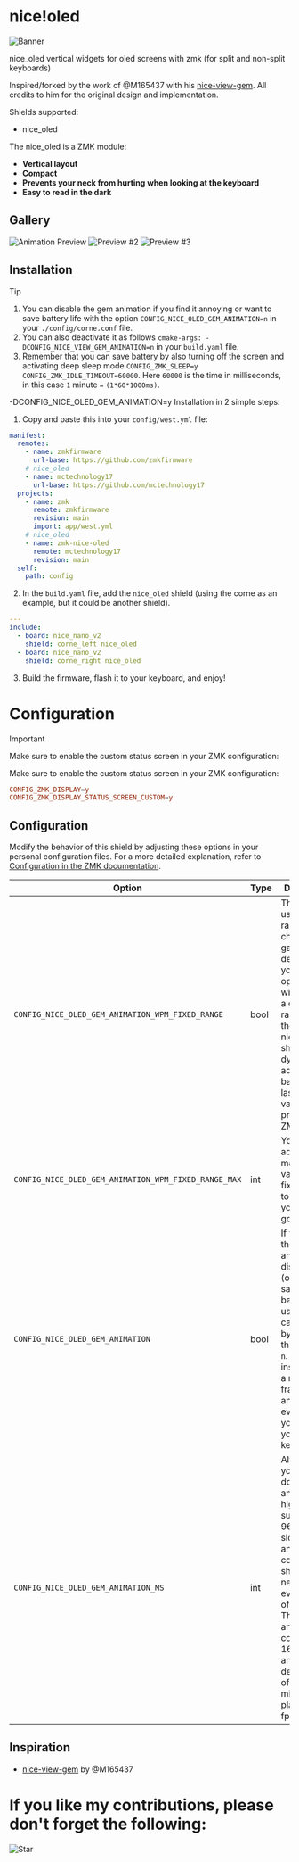 # nice!oled

![Banner](./assets/banner.JPG)

nice_oled vertical widgets for oled screens with zmk (for split and non-split keyboards)

Inspired/forked by the work of @M165437 with his [nice-view-gem](https://github.com/M165437/nice-view-gem).
All credits to him for the original design and implementation.

Shields supported:
- nice_oled

The nice_oled is a ZMK module:
- **Vertical layout**
- **Compact**
- **Prevents your neck from hurting when looking at the keyboard**
- **Easy to read in the dark**

## Gallery

![Animation Preview](./assets/animation.gif)
![Preview #2](./assets/preview1.JPG)
![Preview #3](./assets/preview2.JPG)

## Installation
> [!TIP]
>
> 1. You can disable the gem animation if you find it annoying or want to save
>    battery life with the option `CONFIG_NICE_OLED_GEM_ANIMATION=n` in your `./config/corne.conf` file.
> 2. You can also deactivate it as follows `cmake-args:
>    -DCONFIG_NICE_VIEW_GEM_ANIMATION=n` in your `build.yaml` file.
> 3. Remember that you can save battery by also turning off the screen and
>    activating deep sleep mode `CONFIG_ZMK_SLEEP=y
>    CONFIG_ZMK_IDLE_TIMEOUT=60000`. Here `60000` is the time in milliseconds,
>    in this case `1` minute `=` `(1*60*1000ms)`.

-DCONFIG_NICE_OLED_GEM_ANIMATION=y
Installation in 2 simple steps:

1. Copy and paste this into your `config/west.yml` file:

```yaml
manifest:
  remotes:
    - name: zmkfirmware
      url-base: https://github.com/zmkfirmware
    # nice_oled
    - name: mctechnology17
      url-base: https://github.com/mctechnology17
  projects:
    - name: zmk
      remote: zmkfirmware
      revision: main
      import: app/west.yml
    # nice_oled
    - name: zmk-nice-oled
      remote: mctechnology17
      revision: main
  self:
    path: config
```

2. In the `build.yaml` file, add the `nice_oled` shield (using the corne as an
   example, but it could be another shield).

```yaml
---
include:
  - board: nice_nano_v2
    shield: corne_left nice_oled
  - board: nice_nano_v2
    shield: corne_right nice_oled
```

3. Build the firmware, flash it to your keyboard, and enjoy!

# Configuration
> [!IMPORTANT]
> Make sure to enable the custom status screen in your ZMK configuration:

Make sure to enable the custom status screen in your ZMK configuration:

```conf
CONFIG_ZMK_DISPLAY=y
CONFIG_ZMK_DISPLAY_STATUS_SCREEN_CUSTOM=y
```

## Configuration

Modify the behavior of this shield by adjusting these options in your personal configuration files. For a more detailed explanation, refer to [Configuration in the ZMK documentation](https://zmk.dev/docs/config).

| Option                                     | Type | Description                                                                                                                                                                                                                                                       | Default |
| ------------------------------------------ | ---- | ----------------------------------------------------------------------------------------------------------------------------------------------------------------------------------------------------------------------------------------------------------------- | ------- |
| `CONFIG_NICE_OLED_GEM_ANIMATION_WPM_FIXED_RANGE`     | bool | This shield uses a fixed range for the chart and gauge deflection. If you set this option to `n`, it will switch to a dynamic range, like the default nice!view shield, which dynamically adjusts based on the last 10 WPM values provided by ZMK.                | y       |
| `CONFIG_NICE_OLED_GEM_ANIMATION_WPM_FIXED_RANGE_MAX` | int  | You can adjust the maximum value of the fixed range to align with your current goal.                                                                                                                                                                              | 100     |
| `CONFIG_NICE_OLED_GEM_ANIMATION`           | bool | If you find the animation distracting (or want to save on battery usage), you can turn it off by setting this option to `n`. It will instead pick a random frame of the animation every time you restart your keyboard.                                           | y       |
| `CONFIG_NICE_OLED_GEM_ANIMATION_MS`        | int  | Alternatively, you can slow down the animation. A high value, such as 96000, slows the animation considerably, showing the next frame every couple of seconds. The animation consists of 16 frames, and the default value of 960 milliseconds plays it at 60 fps. | 960     |

## Inspiration
- [nice-view-gem](https://github.com/M165437/nice-view-gem) by @M165437

# If you like my contributions, please don't forget the following:
![Star](./assets/star.GIF)
